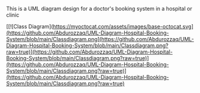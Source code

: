 This is a UML diagram design for a doctor's booking system in a hospital or clinic

[[![Class Diagram](https://myoctocat.com/assets/images/base-octocat.svg](https://github.com/Abdurozzaq/UML-Diagram-Hospital-Booking-System/blob/main/Classdiagram.png](https://github.com/Abdurozzaq/UML-Diagram-Hospital-Booking-System/blob/main/Classdiagram.png?raw=true)](https://github.com/Abdurozzaq/UML-Diagram-Hospital-Booking-System/blob/main/Classdiagram.png?raw=true)](https://github.com/Abdurozzaq/UML-Diagram-Hospital-Booking-System/blob/main/Classdiagram.png?raw=true)](https://github.com/Abdurozzaq/UML-Diagram-Hospital-Booking-System/blob/main/Classdiagram.png?raw=true)
